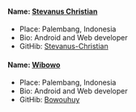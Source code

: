 #### Name: [Stevanus Christian](https://github.com/Stevanus-Christian)

- Place: Palembang, Indonesia
- Bio: Android and Web developer
- GitHib: [Stevanus-Christian]([https://github.com/jnchen12a](https://github.com/Stevanus-Christian))
  
#### Name: [Wibowo](https://github.com/bowouhuy)

- Place: Palembang, Indonesia
- Bio: Android and Web developer
- GitHib: [Bowouhuy](https://github.com/bowouhuy)
